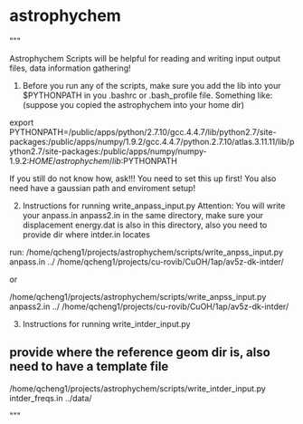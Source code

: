 # astrophychem
"""

Astrophychem
Scripts will be helpful for reading and writing input output files, data information gathering!

1. Before you run any of the scripts, make sure you add the lib into your $PYTHONPATH in you .bashrc or .bash_profile file. Something like: (suppose you copied the astrophychem into your home dir)

export PYTHONPATH=/public/apps/python/2.7.10/gcc.4.4.7/lib/python2.7/site-packages:/public/apps/numpy/1.9.2/gcc.4.4.7/python.2.7.10/atlas.3.11.11/lib/python2.7/site-packages:/public/apps/numpy/numpy-1.9.2:$HOME/astrophychem/lib:$PYTHONPATH

If you still do not know how, ask!!! You need to set this up first!
You also need have a gaussian path and enviroment setup!

2. Instructions for running write_anpass_input.py
Attention: You will write your anpass.in anpass2.in in the same directory, make sure your displacement energy.dat is also in this directory, also you need to provide dir where intder.in locates

run:
/home/qcheng1/projects/astrophychem/scripts/write_anpss_input.py anpass.in ../ /home/qcheng1/projects/cu-rovib/CuOH/1ap/av5z-dk-intder/

or

/home/qcheng1/projects/astrophychem/scripts/write_anpss_input.py anpass2.in ../ /home/qcheng1/projects/cu-rovib/CuOH/1ap/av5z-dk-intder/

3. Instructions for running write_intder_input.py
## provide where the reference geom dir is, also need to have a template file ##
/home/qcheng1/projects/astrophychem/scripts/write_intder_input.py intder_freqs.in ../data/

"""
